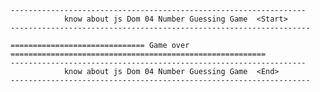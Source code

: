     ------------------------------------------------------------------    
                know about js Dom 04 Number Guessing Game  <Start>
    -------------------------------------------------------------------
    
    ============================== Game over =========================================================
    ------------------------------------------------------------------    
                know about js Dom 04 Number Guessing Game  <End>
    -------------------------------------------------------------------